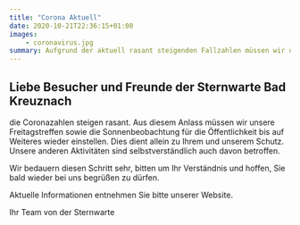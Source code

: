 ```yaml
---
title: "Corona Aktuell"
date: 2020-10-21T22:36:15+01:00
images: 
    - coronavirus.jpg
summary: Aufgrund der aktuell rasant steigenden Fallzahlen müssen wir unsere Aktivitäten wieder einschränken. Wir bedauern diesen Schritt sehr.
---
```


## Liebe Besucher und Freunde der Sternwarte Bad Kreuznach

die Coronazahlen steigen rasant.
Aus diesem Anlass müssen wir unsere Freitagstreffen sowie die Sonnenbeobachtung für die Öffentlichkeit bis auf Weiteres wieder einstellen.
Dies dient allein zu Ihrem und unserem Schutz. Unsere anderen Aktivitäten sind selbstverständlich auch davon betroffen.

Wir bedauern diesen Schritt sehr, bitten um Ihr Verständnis und hoffen, Sie bald wieder bei uns begrüßen zu dürfen.

Aktuelle Informationen entnehmen Sie bitte unserer Website.

Ihr Team von der Sternwarte
